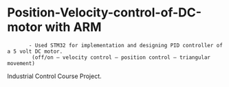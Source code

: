 # Position-Velocity-control-of-DC-motor with ARM 
           - Used STM32 for implementation and designing PID controller of  a 5 volt DC motor.                
            (off/on – velocity control – position control – triangular movement) 
Industrial Control Course Project. 
